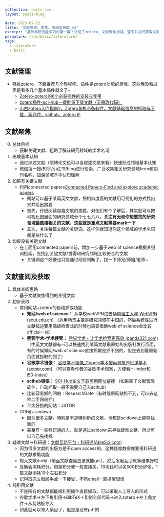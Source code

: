 ```yaml
---
collection: posts-res
layout: posts-blog

date: 2023-07-22
title: '文献管理、聚焦、查阅及获取_v2'
excerpt: "基础科研技能系列的第一篇！介绍了zotero、文献聚焦思路、查阅并最终获取文献的路径"
permalink: /res/basic/literature/
tags:
  - literature
  - basic
---
```


## 文献管理
- 强推zotero，下面推荐几个教程吧，插件是zotero功能的灵魂，这些我没看过但是看多几个基本插件就全了~
	- [Zotero-zotero的6个必装插件的安装与使用](https://www.bilibili.com/video/BV1nN4y1V7ek/?spm_id_from=333.337.search-card.all.click)
	- [zotero插件-sci-hub一键批量下载文献（无需改代码）](https://www.bilibili.com/video/BV1Er4y1J7Ve/?spm_id_from=333.337.search-card.all.click&vd_source=95b3e8dae960ed408027489cd0e6f15b)
	- [小白zotero入门指南2，Zotero装机必备软件，文献基础信息的抓取与下载，茉莉花，scihub，zotero IF](https://www.bilibili.com/video/BV1CK411R7hN/?spm_id_from=333.337.search-card.all.click)

## 文献聚焦
0. 总体目标
	- 获取关键文献、粗略了解该研究领域的学术名词
1. 形成基本认知
	- 通过综述文献（硕博论文也可以当综述文献来看）快速形成领域基本认知
	- 微信搜一搜/知乎/小红书/bing进行检索，广泛收集相关研究领域term和期刊名称，加深领域基本认知理解
2. 如果有关键文献
	- 利用connected papers[Connected Papers-Find and explore academic papers](https://www.connectedpapers.com/)
		- 网站可以基于某篇英文文献，把相似度高的文献用可视化的方式找出来并给出摘要
		- 首先，仔细阅读每篇文献的摘要。对他们有个了解后，其实就可以把可视化图里面的研究领域分个七七八八，**关注有无和你想要找的研究领域最直接相关的文献，这些就是重点文献需要mark一下**
		- 其次，关注每篇文献的关键词。这样你就知道你这个领域的学术名词都是些什么了
3. 如果没有关键文献
	- 在上面用connected papers前，增加一步基于web of science根据关键词检索，先找到关键文献/觉得和研究领域比较符合的文献
		- 关键词这个好像也只能通过经验判断了，找一下师兄/师姐/老师~

## 文献查阅及获取
1. 具体查阅思路
	- 基于文献聚焦得到的关键文献
2. 初步获取
	- 常用网站+zotero的自动抓取功能
		- **知网/web of science：** 从学校webVPN进去[华南理工大学 WebVPN (scut.edu.cn)](https://webvpn-443.webvpn.scut.edu.cn/)
		  （适用场景主要是研究领域在中国的、然后系统性进行文献综述要用高级检索式的时候也需要借助web of science会比较official一些）
		- **熊猫学术-学术搜索：** [熊猫学术 - 让学术检索更高效 (panda321.com)](https://panda321.com/)
		  （中英文文献都有~可以快速找到某篇文献最原始的出版社发行页面，有的时候知网/web of science直接抓取是抓不到的，但是去到最原始页面就抓取的到了）
		- **谷歌学术镜像：** [谷歌学术镜像_Google学术搜索导航@思谋学术 (scmor.com)](https://ac.scmor.com/)
		  （可以查看作者的谷歌学术档案，方便看H-index和i50-index）
		- **scihub镜像：** [SCI-Hub论文下载可用网址链接](https://tool.yovisun.com/scihub/)
		  （如果装了文献管理软件，自动抓取一般不需要自己去scihub）
		- 比较容易抓的网站：ResearchGate（有时候原网站抓不到，可以去这种二手网站抓）
		- 不太好抓的网站：JSTOR
	- DOI号+scidown
		- 因为很多文献，特别是不是特别新的文献，也都是scidown上能够找到的
		- 甚至有一些科研通的人，就是通过scidown来寻找疑难文献，所以可以自己先找找
3. 疑难文献→科研通：[文献互助平台 - 科研通(AbleSci.com)](https://www.ablesci.com/)
	- 因为很多文献的出版方是不open access的，这种疑难数据库要用科研通的文献求助功能
	- 输入文献doi号（前面文献查阅应该就能get），然后发起互助就等结果好啦
	- 互助会消耗积分，但是积分我一般直接买，10块钱可以买500积分好像，1篇文献消耗10个左右积分
	- 记得取完文献顺手点一下接受，不然email一直提醒很烦
4. 纯引用文献
	- 不是所有的文献都能顺利用插件直接抓取，可以采取人工导入的形式
	- 谷歌学术→左下角引用→BibTeX→复制全部代码→进入zotero→左上角文件→从剪贴板导入
	- 如此就可以导入条目了，但是是没有pdf的